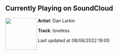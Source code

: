 ## Currently Playing on SoundCloud

[<img align="left" width="100" src="https://i1.sndcdn.com/artworks-Q3JNGSq9fodbbfJF-qCWejw-t500x500.jpg">](https://soundcloud.com/danlrk/loveless)

**Artist**: Dan Larkin 

**Track**: loveless

Last updated at 08/06/2022 19:00
